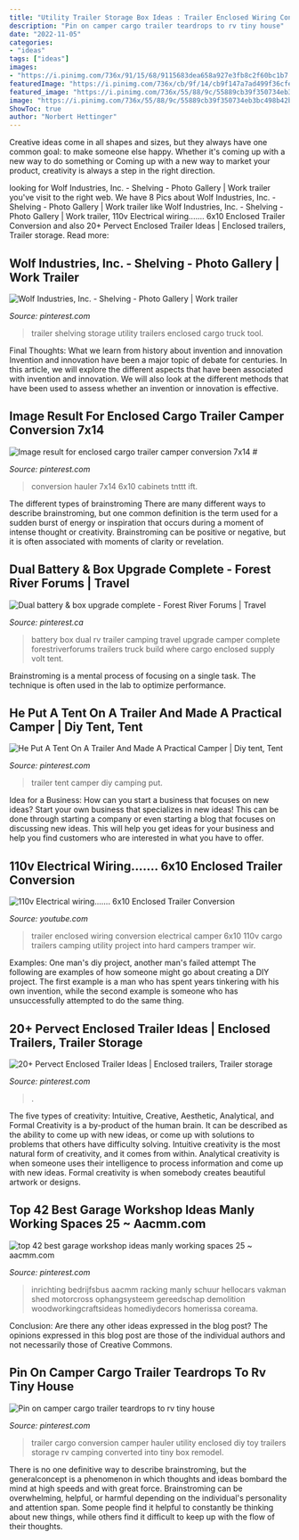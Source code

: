 ```yaml
---
title: "Utility Trailer Storage Box Ideas : Trailer Enclosed Wiring Conversion Electrical Camper 6x10 110v Cargo Trailers Camping Utility Project Into Hard Campers Tramper Wir"
description: "Pin on camper cargo trailer teardrops to rv tiny house"
date: "2022-11-05"
categories:
- "ideas"
tags: ["ideas"]
images:
- "https://i.pinimg.com/736x/91/15/68/9115683dea658a927e3fb8c2f60bc1b7.jpg"
featuredImage: "https://i.pinimg.com/736x/cb/9f/14/cb9f147a7ad499f36cfecb7ab98f1290.jpg"
featured_image: "https://i.pinimg.com/736x/55/88/9c/55889cb39f350734eb3bc498b42ba323.jpg"
image: "https://i.pinimg.com/736x/55/88/9c/55889cb39f350734eb3bc498b42ba323.jpg"
ShowToc: true
author: "Norbert Hettinger"
---
```



Creative ideas come in all shapes and sizes, but they always have one common goal: to make someone else happy. Whether it's coming up with a new way to do something or Coming up with a new way to market your product, creativity is always a step in the right direction.

	

		
looking for Wolf Industries, Inc. - Shelving - Photo Gallery | Work trailer you've visit to the right web. We have 8 Pics about Wolf Industries, Inc. - Shelving - Photo Gallery | Work trailer like Wolf Industries, Inc. - Shelving - Photo Gallery | Work trailer, 110v Electrical wiring....... 6x10 Enclosed Trailer Conversion and also 20+ Pervect Enclosed Trailer Ideas | Enclosed trailers, Trailer storage. Read more:
		
    
## Wolf Industries, Inc. - Shelving - Photo Gallery | Work Trailer

<img loading=lazy src="https://i.pinimg.com/736x/9f/79/7c/9f797c58d5ab6fa7daabdda18f82bc33--van-racking-enclosed-trailers.jpg" onerror="this.onerror=null;this.src='https://tse2.mm.bing.net/th?id=OIP.M-39zMBkAs4RU12jZ08o4gHaJ4&amp;pid=15.1';" alt="Wolf Industries, Inc. - Shelving - Photo Gallery | Work trailer">

_Source: pinterest.com_

>trailer shelving storage utility trailers enclosed cargo truck tool. 

	

Final Thoughts: What we learn from history about invention and innovation
Invention and innovation have been a major topic of debate for centuries. In this article, we will explore the different aspects that have been associated with invention and innovation. We will also look at the different methods that have been used to assess whether an invention or innovation is effective.

    
## Image Result For Enclosed Cargo Trailer Camper Conversion 7x14 #

<img loading=lazy src="https://i.pinimg.com/736x/cb/9f/14/cb9f147a7ad499f36cfecb7ab98f1290.jpg" onerror="this.onerror=null;this.src='https://tse1.mm.bing.net/th?id=OIP.0kncmX3BQhwnULIYEvu1sgHaFj&amp;pid=15.1';" alt="Image result for enclosed cargo trailer camper conversion 7x14 #">

_Source: pinterest.com_

>conversion hauler 7x14 6x10 cabinets tnttt ift. 

	

The different types of brainstroming
There are many different ways to describe brainstroming, but one common definition is the term used for a sudden burst of energy or inspiration that occurs during a moment of intense thought or creativity. Brainstroming can be positive or negative, but it is often associated with moments of clarity or revelation.

    
## Dual Battery &amp; Box Upgrade Complete - Forest River Forums | Travel

<img loading=lazy src="https://i.pinimg.com/736x/37/bf/e6/37bfe695457e00b6e7108f19e78698e7--battery-box-camping-ideas.jpg" onerror="this.onerror=null;this.src='https://tse2.mm.bing.net/th?id=OIP.R4YRgl6_yg1HTbWj8cdhPwHaJ4&amp;pid=15.1';" alt="Dual battery &amp; box upgrade complete - Forest River Forums | Travel">

_Source: pinterest.ca_

>battery box dual rv trailer camping travel upgrade camper complete forestriverforums trailers truck build where cargo enclosed supply volt tent. 

	

Brainstroming is a mental process of focusing on a single task. The technique is often used in the lab to optimize performance.

    
## He Put A Tent On A Trailer And Made A Practical Camper | Diy Tent, Tent

<img loading=lazy src="https://i.pinimg.com/736x/55/88/9c/55889cb39f350734eb3bc498b42ba323.jpg" onerror="this.onerror=null;this.src='https://tse2.mm.bing.net/th?id=OIP.tF8bFVwvsnSk9C_OqKpI2wHaKl&amp;pid=15.1';" alt="He Put A Tent On A Trailer And Made A Practical Camper | Diy tent, Tent">

_Source: pinterest.com_

>trailer tent camper diy camping put. 

	

Idea for a Business: How can you start a business that focuses on new ideas?
Start your own business that specializes in new ideas! This can be done through starting a company or even starting a blog that focuses on discussing new ideas. This will help you get ideas for your business and help you find customers who are interested in what you have to offer.

    
## 110v Electrical Wiring....... 6x10 Enclosed Trailer Conversion

<img loading=lazy src="https://i.ytimg.com/vi/LV5HoIwrEHI/maxresdefault.jpg" onerror="this.onerror=null;this.src='https://tse4.mm.bing.net/th?id=OIP.qBwEc1aZwMKZNFVBbonoUgHaEK&amp;pid=15.1';" alt="110v Electrical wiring....... 6x10 Enclosed Trailer Conversion">

_Source: youtube.com_

>trailer enclosed wiring conversion electrical camper 6x10 110v cargo trailers camping utility project into hard campers tramper wir. 

	

Examples: One man's diy project, another man's failed attempt
The following are examples of how someone might go about creating a DIY project. The first example is a man who has spent years tinkering with his own invention, while the second example is someone who has unsuccessfully attempted to do the same thing.

    
## 20+ Pervect Enclosed Trailer Ideas | Enclosed Trailers, Trailer Storage

<img loading=lazy src="https://i.pinimg.com/736x/e9/eb/4f/e9eb4f7a6e4f75ef82a4e0d9280613dd.jpg" onerror="this.onerror=null;this.src='https://tse3.mm.bing.net/th?id=OIP.SqQGbbLt8R6uyqTPYBnm5gHaFj&amp;pid=15.1';" alt="20+ Pervect Enclosed Trailer Ideas | Enclosed trailers, Trailer storage">

_Source: pinterest.com_

>. 

	

The five types of creativity: Intuitive, Creative, Aesthetic, Analytical, and Formal
Creativity is a by-product of the human brain. It can be described as the ability to come up with new ideas, or come up with solutions to problems that others have difficulty solving. Intuitive creativity is the most natural form of creativity, and it comes from within. Analytical creativity is when someone uses their intelligence to process information and come up with new ideas. Formal creativity is when somebody creates beautiful artwork or designs.

    
## Top 42 Best Garage Workshop Ideas Manly Working Spaces 25 ~ Aacmm.com

<img loading=lazy src="https://i.pinimg.com/736x/91/15/68/9115683dea658a927e3fb8c2f60bc1b7.jpg" onerror="this.onerror=null;this.src='https://tse2.mm.bing.net/th?id=OIP.8u0pkWngvNlIh_J2PfrByAHaNJ&amp;pid=15.1';" alt="top 42 best garage workshop ideas manly working spaces 25 ~ aacmm.com">

_Source: pinterest.com_

>inrichting bedrijfsbus aacmm racking manly schuur hellocars vakman shed motorcross ophangsysteem gereedschap demolition woodworkingcraftsideas homediydecors homerissa coreama. 

	

Conclusion: Are there any other ideas expressed in the blog post?
The opinions expressed in this blog post are those of the individual authors and not necessarily those of Creative Commons.

    
## Pin On Camper Cargo Trailer Teardrops To Rv Tiny House

<img loading=lazy src="https://i.pinimg.com/736x/0c/00/4e/0c004e76abc1d6f07b8976ba0afd3c4d.jpg" onerror="this.onerror=null;this.src='https://tse1.mm.bing.net/th?id=OIP.ecbmsk4Q9WOB6H4uqi3UjAHaJ4&amp;pid=15.1';" alt="Pin on camper cargo trailer teardrops to rv tiny house">

_Source: pinterest.com_

>trailer cargo conversion camper hauler utility enclosed diy toy trailers storage rv camping converted into tiny box remodel. 

	

There is no one definitive way to describe brainstroming, but the generalconcept is a phenomenon in which thoughts and ideas bombard the mind at high speeds and with great force. Brainstroming can be overwhelming, helpful, or harmful depending on the individual's personality and attention span. Some people find it helpful to constantly be thinking about new things, while others find it difficult to keep up with the flow of their thoughts.

